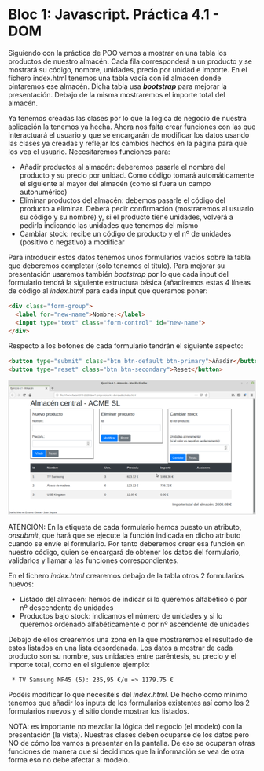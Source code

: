 # Bloc 1: Javascript. Práctica 4.1 - DOM
Siguiendo con la práctica de POO vamos a mostrar en una tabla los productos de nuestro almacén. Cada fila corresponderá a un producto y se mostrará su código, nombre, unidades, precio por unidad e importe. En el fichero index.html tenemos una tabla vacía con id almacen donde pintaremos ese almacén. Dicha tabla usa **_bootstrap_** para mejorar la presentación. Debajo de la misma mostraremos el importe total del almacén.

Ya tenemos creadas las clases por lo que la lógica de negocio de nuestra aplicación la tenemos ya hecha. Ahora nos falta crear funciones con las que interactuará el usuario y que se encargarán de modificar los datos usando las clases ya creadas y reflejar los cambios hechos en la página para que los vea el usuario. Necesitaremos funciones para:
* Añadir productos al almacén: deberemos pasarle el nombre del producto y su precio por unidad. Como código tomará automáticamente el siguiente al mayor del almacén (como si fuera un campo autonumérico)
* Eliminar productos del almacén: debemos pasarle el código del producto a eliminar. Deberá pedir confirmación (mostraremos al usuario su código y su nombre) y, si el producto tiene unidades, volverá a pedirla indicando las unidades que tenemos del mismo
* Cambiar stock: recibe un código de producto y el nº de unidades (positivo o negativo) a modificar

Para introducir estos datos tenemos unos formularios vacíos sobre la tabla que deberemos completar (sólo tenemos el título). Para mejorar su presentación usaremos también _bootstrap_ por lo que cada input del formulario tendrá la siguiente estructura básica (añadiremos estas 4 líneas de código al _index.html_ para cada input que queramos poner:
```html
<div class="form-group">
  <label for="new-name">Nombre:</label>
  <input type="text" class="form-control" id="new-name">
</div>
```

Respecto a los botones de cada formulario tendrán el siguiente aspecto:
```html
<button type="submit" class="btn btn-default btn-primary">Añadir</button>
<button type="reset" class="btn btn-secondary">Reset</button>
```
![Almacén](./img/ejer4-1.png)

ATENCIÓN: En la etiqueta de cada formulario hemos puesto un atributo, _onsubmit_, que hará que se ejecute la función indicada en dicho atributo cuando se envíe el formulario. Por tanto deberemos crear esa función en nuestro código, quien se encargará de obtener los datos del formulario, validarlos y llamar a las funciones correspondientes.

En el fichero _index.html_ crearemos debajo de la tabla otros 2 formularios nuevos:
* Listado del almacén: hemos de indicar si lo queremos alfabético o por nº descendente de unidades
* Productos bajo stock: indicamos el número de unidades y si lo queremos ordenado alfabéticamente o por nº ascendente de unidades

Debajo de ellos crearemos una zona en la que mostraremos el resultado de estos listados en una lista desordenada. Los datos a mostrar de cada producto son su nombre, sus unidades entre paréntesis, su precio y el importe total, como en el siguiente ejemplo:
```
 * TV Samsung MP45 (5): 235,95 €/u => 1179.75 €
```

Podéis modificar lo que necesitéis del _index.html_. De hecho como mínimo tenemos que añadir los inputs de los formularios existentes así como los 2 formularios nuevos y el sitio donde mostrar los listados.

NOTA: es importante no mezclar la lógica del negocio (el modelo) con la presentación (la vista). Nuestras clases deben ocuparse de los datos pero NO de cómo los vamos a presentar en la pantalla. De eso se ocuparan otras funciones de manera que si decidimos que la información se vea de otra forma eso no debe afectar al modelo.

